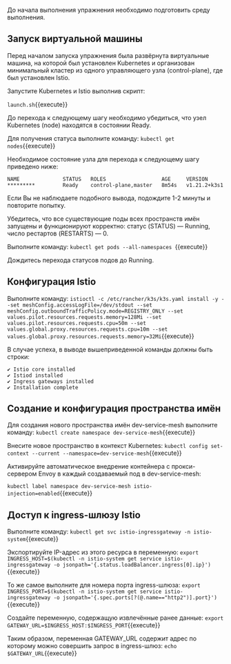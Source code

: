До начала выполнения упражнения необходимо подготовить среду выполнения.

## Запуск виртуальной машины

Перед началом запуска упражнения была развёрнута виртуальные машина, на которой был установлен Kubernetes и организован минимальный кластер из одного управляющего узла (control-plane), где был установлен Istio.

Запустите Kubernetes и Istio выполнив скрипт:

`launch.sh`{{execute}}

До перехода к следующему шагу необходимо убедиться, что узел Kubernetes (node) находятся в состоянии Ready.

Для получения статуса выполните команду: `kubectl get nodes`{{execute}}

Необходимое состояние узла для перехода к следующему шагу приведено ниже:
```
NAME              STATUS   ROLES                  AGE     VERSION
*********         Ready    control-plane,master   8m54s   v1.21.2+k3s1
```

Если Вы не наблюдаете подобного вывода, подождите 1-2 минуты и повторите попытку.

Убедитесь, что все существующие поды всех пространств имён запущены и функционируют корректно: статус (STATUS) — Running, число рестартов (RESTARTS) — 0.

Выполните команду: `kubectl get pods --all-namespaces `{{execute}}

Дождитесь перехода статусов подов до Running.

## Конфигурация Istio

Выполните команду: `istioctl -c /etc/rancher/k3s/k3s.yaml install -y --set meshConfig.accessLogFile=/dev/stdout --set meshConfig.outboundTrafficPolicy.mode=REGISTRY_ONLY --set values.pilot.resources.requests.memory=128Mi --set values.pilot.resources.requests.cpu=50m --set values.global.proxy.resources.requests.cpu=10m --set values.global.proxy.resources.requests.memory=32Mi`{{execute}}

В случае успеха, в выводе вышеприведенной команды должны быть строки:
```
✔ Istio core installed                                                        
✔ Istiod installed                                                            
✔ Ingress gateways installed                                                  
✔ Installation complete
```

## Создание и конфигурация пространства имён

Для создания нового пространства имён dev-service-mesh выполните команду: `kubectl create namespace dev-service-mesh`{{execute}}

Внесите новое пространство в контекст Kubernetes: `kubectl config set-context --current --namespace=dev-service-mesh`{{execute}}

Активируйте автоматическое внедрение контейнера с прокси-сервером Envoy в каждый создаваемый под в dev-service-mesh:

`kubectl label namespace dev-service-mesh istio-injection=enabled`{{execute}}

## Доступ к ingress-шлюзу Istio

Выполните команду:
`kubectl get svc istio-ingressgateway -n istio-system`{{execute}}

Экспортируйте IP-адрес из этого ресурса в переменную:
`export INGRESS_HOST=$(kubectl -n istio-system get service istio-ingressgateway -o jsonpath='{.status.loadBalancer.ingress[0].ip}')`{{execute}}

То же самое выполните для номера порта ingress-шлюза:
`export INGRESS_PORT=$(kubectl -n istio-system get service istio-ingressgateway -o jsonpath='{.spec.ports[?(@.name=="http2")].port}')`{{execute}}

Создайте переменную, содержащую извлечённые ранее данные:
`export GATEWAY_URL=$INGRESS_HOST:$INGRESS_PORT`{{execute}}

Таким образом, переменная GATEWAY_URL содержит адрес по которому можно совершить запрос в ingress-шлюз:
`echo $GATEWAY_URL`{{execute}}
